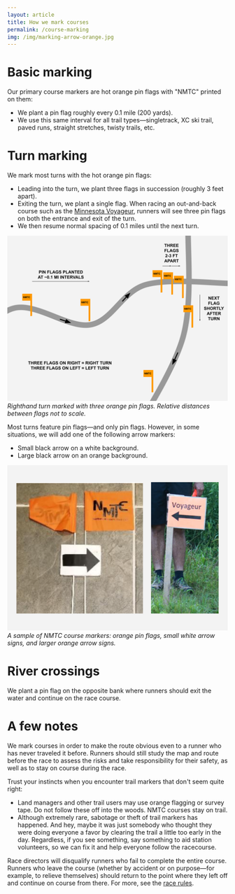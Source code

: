 ```yaml
---
layout: article
title: How we mark courses  
permalink: /course-marking
img: /img/marking-arrow-orange.jpg
---
```


# Basic marking

Our primary course markers are hot orange pin flags with "NMTC" printed on them:  

* We plant a pin flag roughly every 0.1 mile (200 yards).
* We use this same interval for all trail types—singletrack, XC ski trail, paved runs, straight stretches, twisty trails, etc.

# Turn marking

We mark most turns with the hot orange pin flags:

* Leading into the turn, we plant three flags in succession (roughly 3 feet apart).
* Exiting the turn, we plant a single flag. When racing an out-and-back course such as the [Minnesota Voyageur](/voyageur), runners will see three pin flags on both the entrance and exit of the turn.
* We then resume normal spacing of 0.1 miles until the next turn.

![NMTC default course marking](/img/course-marking/default-marking.svg "NMTC default course marking")
*Righthand turn marked with three orange pin flags. Relative distances between flags not to scale.*

Most turns feature pin flags—and only pin flags. However, in some situations, we will add one of the following arrow markers:

* Small black arrow on a white background.
* Large black arrow on an orange background.

![NMTC arrow signs](/img/course-marking/arrow-signs.png "NMTC arrow signs")
*A sample of NMTC course markers: orange pin flags, small white arrow signs, and larger orange arrow signs.*

# River crossings

We plant a pin flag on the opposite bank where runners should exit the water and continue on the race course.

# A few notes

We mark courses in order to make the route obvious even to a runner who has never traveled it before. Runners should still study the map and route before the race to assess the risks and take responsibility for their safety, as well as to stay on course during the race.

Trust your instincts when you encounter trail markers that don't seem quite right:

* Land managers and other trail users may use orange flagging or survey tape. Do not follow these off into the woods. NMTC courses stay on trail.
* Although extremely rare, sabotage or theft of trail markers has happened. And hey, maybe it was just somebody who thought they were doing everyone a favor by clearing the trail a little too early in the day. Regardless, if you see something, say something to aid station volunteers, so we can fix it and help everyone follow the racecourse.

Race directors will disqualify runners who fail to complete the entire course. Runners who leave the course (whether by accident or on purpose—for example, to relieve themselves) should return to the point where they left off and continue on course from there. For more, see the [race rules](/rules).
